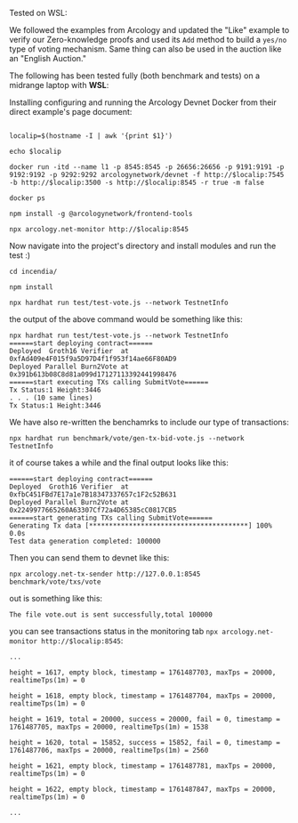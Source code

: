 Tested on WSL:

We followed the examples from Arcology and updated the "Like" example to verify our Zero-knowledge proofs and used its `Add` method to build a `yes/no` type of voting mechanism. Same thing can also be used in the auction like an "English Auction."

The following has been tested fully (both benchmark and tests) on a midrange laptop with __WSL__:

Installing configuring and running the Arcology Devnet Docker from their direct example's page document:
```

localip=$(hostname -I | awk '{print $1}')

echo $localip

docker run -itd --name l1 -p 8545:8545 -p 26656:26656 -p 9191:9191 -p 9192:9192 -p 9292:9292 arcologynetwork/devnet -f http://$localip:7545 -b http://$localip:3500 -s http://$localip:8545 -r true -m false

docker ps

npm install -g @arcologynetwork/frontend-tools

npx arcology.net-monitor http://$localip:8545
```

Now navigate into the project's directory and install modules and run the test :)

```
cd incendia/

npm install

npx hardhat run test/test-vote.js --network TestnetInfo
```

the output of the above command would be something like this:

```
npx hardhat run test/test-vote.js --network TestnetInfo
======start deploying contract======
Deployed  Groth16 Verifier  at 0xfAd409e4F015f9a5D97D4f1f953f14ae66F80AD9
Deployed Parallel Burn2Vote at 0x391b613b08C8d81a099d17127113392441998476
======start executing TXs calling SubmitVote======
Tx Status:1 Height:3446
. . . (10 same lines) 
Tx Status:1 Height:3446
```

We have also re-written the benchamrks to include our type of transactions:

```
npx hardhat run benchmark/vote/gen-tx-bid-vote.js --network TestnetInfo
```

it of course takes a while and the final output looks like this:

```
======start deploying contract======
Deployed  Groth16 Verifier  at 0xfbC451FBd7E17a1e7B18347337657c1F2c52B631
Deployed Parallel Burn2Vote at 0x2249977665260A63307Cf72a4D65385cC0817CB5
======start generating TXs calling SubmitVote======
Generating Tx data [****************************************] 100% 0.0s
Test data generation completed: 100000
```

Then you can send them to devnet like this:

```
npx arcology.net-tx-sender http://127.0.0.1:8545 benchmark/vote/txs/vote 
```

out is something like this:
```
The file vote.out is sent successfully,total 100000
```
you can see transactions status in the monitoring tab `npx arcology.net-monitor http://$localip:8545`:

```
...

height = 1617, empty block, timestamp = 1761487703, maxTps = 20000, realtimeTps(1m) = 0

height = 1618, empty block, timestamp = 1761487704, maxTps = 20000, realtimeTps(1m) = 0

height = 1619, total = 20000, success = 20000, fail = 0, timestamp = 1761487705, maxTps = 20000, realtimeTps(1m) = 1538

height = 1620, total = 15852, success = 15852, fail = 0, timestamp = 1761487706, maxTps = 20000, realtimeTps(1m) = 2560

height = 1621, empty block, timestamp = 1761487781, maxTps = 20000, realtimeTps(1m) = 0

height = 1622, empty block, timestamp = 1761487847, maxTps = 20000, realtimeTps(1m) = 0

...
```